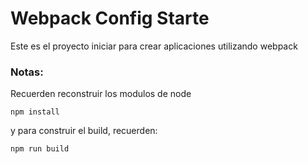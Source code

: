 # Webpack Config Starte

Este es el proyecto iniciar para crear aplicaciones utilizando webpack

### Notas:

Recuerden reconstruir los modulos de node

```
npm install
```

y para construir el build, recuerden:

```
npm run build
```
